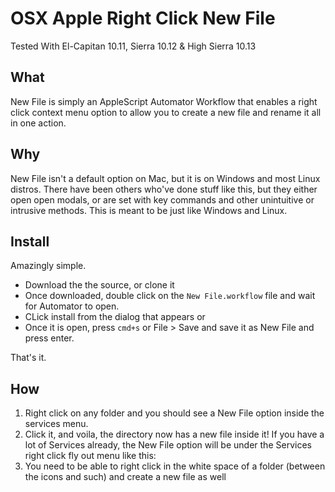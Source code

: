 # OSX Apple Right Click New File

Tested With El-Capitan 10.11, Sierra 10.12 & High Sierra 10.13

## What
New File is simply an AppleScript Automator Workflow that enables a right click context menu option to allow you to create a new file and rename it all in one action.
## Why  
New File isn't a default option on Mac, but it is on Windows and most Linux distros. There have been others who've done stuff like this, but they either open open modals, or are set with key commands and other unintuitive or intrusive methods. This is meant to be just like Windows and Linux.
## Install
Amazingly simple.

- Download the the source, or clone it
- Once downloaded, double click on the `New File.workflow` file and wait for Automator to open. 
- CLick install from the dialog that appears or
- Once it is open, press `cmd+s` or File > Save and save it as New File and press enter. 

That's it.
## How
1. Right click on any folder and you should see a New File option inside the services menu.
2. Click it, and voila, the directory now has a new file inside it! If you have a lot of Services already, the New File option will be under the Services right click fly out menu like this:
3. You need to be able to right click in the white space of a folder (between the icons and such) and create a new file as well
